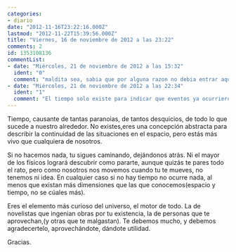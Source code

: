 ```yaml
---
categories:
- diario
date: "2012-11-16T23:22:16.000Z"
lastmod: "2012-11-22T15:39:56.000Z"
title: "Viernes, 16 de noviembre de 2012 a las 23:22"
comments: 2
id: 1353108136
commentList:
- date: "Miércoles, 21 de noviembre de 2012 a las 15:32"
  ident: "0"
  comment: "maldita sea, sabia que por alguna razon no debia entrar aqui hoy...\ncronofobia, brotha xDDD"
- date: "Miércoles, 21 de noviembre de 2012 a las 22:34"
  ident: "1"
  comment: "El tiempo solo existe para indicar que eventos ya ocurrieron, no deja de ser curioso."
---
```


Tiempo, causante de tantas paranoias, de tantos desquicios, de todo lo que sucede a nuestro alrededor. No existes,eres una concepción abstracta para describir la continuidad de las situaciones en el espacio, pero estás más vivo que cualquiera de nosotros.   
  
Si no hacemos nada, tu sigues caminando, dejándonos atrás. Ni el mayor de los físicos logrará descubrir como pararte, aunque quizás te pares todo el rato, pero como nosotros nos movemos cuando tu te mueves, no tenemos ni idea. En cualquier caso si no hay tiempo no ocurre nada, al menos que existan más dimensiones que las que conocemos(espacio y tiempo, no se cúales más).    
  
Eres el elemento más curioso del universo, el motor de todo. La de novelistas que ingenian obras por tu existencia, la de personas que te aprovechan,(y otras que te malgastan). Te debemos mucho, y  debemos agradecertelo, aprovechándote, dándote utilidad.   
  
Gracias.